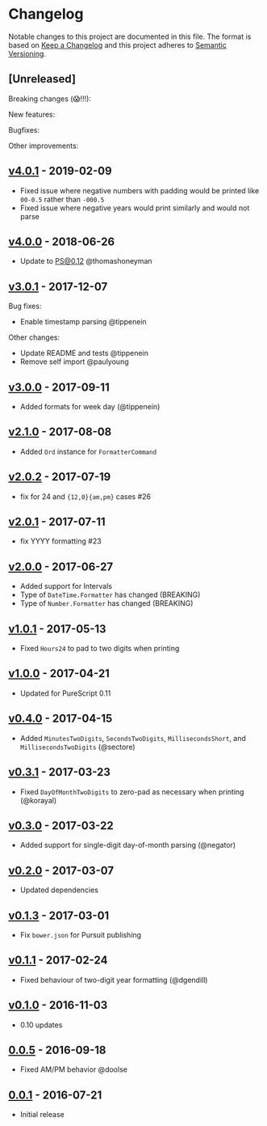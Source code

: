 # Changelog

Notable changes to this project are documented in this file. The format is based on [Keep a Changelog](https://keepachangelog.com/en/1.0.0/) and this project adheres to [Semantic Versioning](https://semver.org/spec/v2.0.0.html).

## [Unreleased]

Breaking changes (😱!!!):

New features:

Bugfixes:

Other improvements:

## [v4.0.1](https://github.com/purescript-contrib/purescript-formatters/releases/tag/v4.0.1) - 2019-02-09

- Fixed issue where negative numbers with padding would be printed like `00-0.5` rather than `-000.5`
- Fixed issue where negative years would print similarly and would not parse

## [v4.0.0](https://github.com/purescript-contrib/purescript-formatters/releases/tag/v4.0.0) - 2018-06-26

- Update to PS@0.12 @thomashoneyman

## [v3.0.1](https://github.com/purescript-contrib/purescript-formatters/releases/tag/v3.0.1) - 2017-12-07

Bug fixes:
- Enable timestamp parsing @tippenein

Other changes:
- Update README and tests @tippenein
- Remove self import @paulyoung

## [v3.0.0](https://github.com/purescript-contrib/purescript-formatters/releases/tag/v3.0.0) - 2017-09-11

- Added formats for week day (@tippenein)

## [v2.1.0](https://github.com/purescript-contrib/purescript-formatters/releases/tag/v2.1.0) - 2017-08-08

- Added `Ord` instance for `FormatterCommand`

## [v2.0.2](https://github.com/purescript-contrib/purescript-formatters/releases/tag/v2.0.2) - 2017-07-19

- fix for 24 and `{12,0}{am,pm}` cases #26

## [v2.0.1](https://github.com/purescript-contrib/purescript-formatters/releases/tag/v2.0.1) - 2017-07-11

- fix YYYY formatting #23

## [v2.0.0](https://github.com/purescript-contrib/purescript-formatters/releases/tag/v2.0.0) - 2017-06-27

- Added support for Intervals
- Type of `DateTime.Formatter` has changed (BREAKING)
- Type of `Number.Formatter` has changed (BREAKING)

## [v1.0.1](https://github.com/purescript-contrib/purescript-formatters/releases/tag/v1.0.1) - 2017-05-13

- Fixed `Hours24` to pad to two digits when printing

## [v1.0.0](https://github.com/purescript-contrib/purescript-formatters/releases/tag/v1.0.0) - 2017-04-21

- Updated for PureScript 0.11

## [v0.4.0](https://github.com/purescript-contrib/purescript-formatters/releases/tag/v0.4.0) - 2017-04-15

- Added `MinutesTwoDigits`, `SecondsTwoDigits`, `MillisecondsShort`, and `MillisecondsTwoDigits` (@sectore)

## [v0.3.1](https://github.com/purescript-contrib/purescript-formatters/releases/tag/v0.3.1) - 2017-03-23

- Fixed `DayOfMonthTwoDigits` to zero-pad as necessary when printing (@korayal)

## [v0.3.0](https://github.com/purescript-contrib/purescript-formatters/releases/tag/v0.3.0) - 2017-03-22

- Added support for single-digit day-of-month parsing (@negator)

## [v0.2.0](https://github.com/purescript-contrib/purescript-formatters/releases/tag/v0.2.0) - 2017-03-07

- Updated dependencies

## [v0.1.3](https://github.com/purescript-contrib/purescript-formatters/releases/tag/v0.1.3) - 2017-03-01

- Fix `bower.json` for Pursuit publishing

## [v0.1.1](https://github.com/purescript-contrib/purescript-formatters/releases/tag/v0.1.1) - 2017-02-24

- Fixed behaviour of two-digit year formatting (@dgendill)

## [v0.1.0](https://github.com/purescript-contrib/purescript-formatters/releases/tag/v0.1.0) - 2016-11-03

- 0.10 updates

## [0.0.5](https://github.com/purescript-contrib/purescript-formatters/releases/tag/0.0.5) - 2016-09-18

- Fixed AM/PM behavior @doolse

## [0.0.1](https://github.com/purescript-contrib/purescript-formatters/releases/tag/0.0.1) - 2016-07-21

- Initial release
